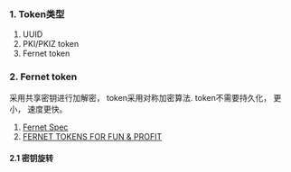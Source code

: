 ### 1. Token类型

1. UUID
2. PKI/PKIZ token
3. Fernet token

### 2. Fernet token

采用共享密钥进行加解密， token采用对称加密算法.  token不需要持久化， 更小， 速度更快。

1. [Fernet Spec](https://github.com/fernet/spec/blob/master/Spec.md)
2. [FERNET TOKENS FOR FUN & PROFIT](https://www.mattfischer.com/blog/archives/648)

#### 2.1 密钥旋转
